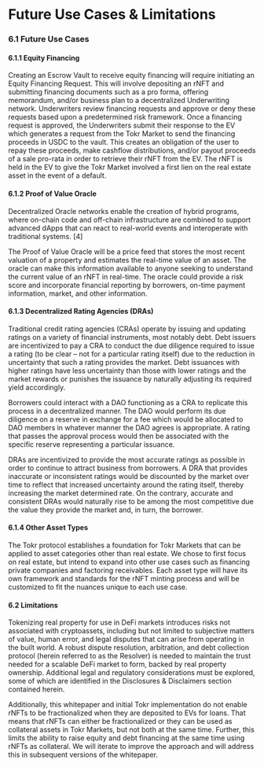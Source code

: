 # Future Use Cases & Limitations

### 6.1 Future Use Cases&#x20;

#### 6.1.1 Equity Financing&#x20;

Creating an Escrow Vault to receive equity financing will require initiating an Equity Financing Request. This will involve depositing an rNFT and submitting financing documents such as a pro forma, offering memorandum, and/or business plan to a decentralized Underwriting network. Underwriters review financing requests and approve or deny these requests based upon a predetermined risk framework. Once a financing request is approved, the Underwriters submit their response to the EV which generates a request from the Tokr Market to send the financing proceeds in USDC to the vault. This creates an obligation of the user to repay these proceeds, make cashflow distributions, and/or payout proceeds of a sale pro-rata in order to retrieve their rNFT from the EV. The rNFT is held in the EV to give the Tokr Market involved a first lien on the real estate asset in the event of a default.&#x20;

#### 6.1.2 Proof of Value Oracle&#x20;

Decentralized Oracle networks enable the creation of hybrid programs, where on-chain code and off-chain infrastructure are combined to support advanced dApps that can react to real-world events and interoperate with traditional systems. \[4]&#x20;

The Proof of Value Oracle will be a price feed that stores the most recent valuation of a property and estimates the real-time value of an asset. The oracle can make this information available to anyone seeking to understand the current value of an rNFT in real-time. The oracle could provide a risk score and incorporate financial reporting by borrowers, on-time payment information, market, and other information.&#x20;

#### 6.1.3 Decentralized Rating Agencies (DRAs)

Traditional credit rating agencies (CRAs) operate by issuing and updating ratings on a variety of financial instruments, most notably debt. Debt issuers are incentivized to pay a CRA to conduct the due diligence required to issue a rating (to be clear – not for a particular rating itself) due to the reduction in uncertainty that such a rating provides the market. Debt issuances with higher ratings have less uncertainty than those with lower ratings and the market rewards or punishes the issuance by naturally adjusting its required yield accordingly.&#x20;

Borrowers could interact with a DAO functioning as a CRA to replicate this process in a decentralized manner. The DAO would perform its due diligence on a reserve in exchange for a fee which would be allocated to DAO members in whatever manner the DAO agrees is appropriate. A rating that passes the approval process would then be associated with the specific reserve representing a particular issuance.&#x20;

DRAs are incentivized to provide the most accurate ratings as possible in order to continue to attract business from borrowers. A DRA that provides inaccurate or inconsistent ratings would be discounted by the market over time to reflect that increased uncertainty around the rating itself, thereby increasing the market determined rate. On the contrary, accurate and consistent DRAs would naturally rise to be among the most competitive due the value they provide the market and, in turn, the borrower.

#### 6.1.4 Other Asset Types&#x20;

The Tokr protocol establishes a foundation for Tokr Markets that can be applied to asset categories other than real estate. We chose to first focus on real estate, but intend to expand into other use cases such as financing private companies and factoring receivables. Each asset type will have its own framework and standards for the rNFT minting process and will be customized to fit the nuances unique to each use case.&#x20;

#### 6.2 Limitations&#x20;

Tokenizing real property for use in DeFi markets introduces risks not associated with cryptoassets, including but not limited to subjective matters of value, human error, and legal disputes that can arise from operating in the built world. A robust dispute resolution, arbitration, and debt collection protocol (herein referred to as the Resolver) is needed to maintain the trust needed for a scalable DeFi market to form, backed by real property ownership. Additional legal and regulatory considerations must be explored, some of which are identified in the Disclosures & Disclaimers section contained herein.&#x20;

Additionally, this whitepaper and initial Tokr implementation do not enable rNFTs to be fractionalized when they are deposited to EVs for loans. That means that rNFTs can either be fractionalized or they can be used as collateral assets in Tokr Markets, but not both at the same time. Further, this limits the ability to raise equity and debt financing at the same time using rNFTs as collateral. We will iterate to improve the approach and will address this in subsequent versions of the whitepaper.
